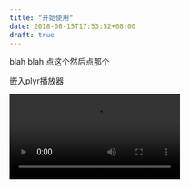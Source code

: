 ```yaml
---
title: "开始使用"
date: 2018-08-15T17:53:52+08:00
draft: true
---
```



blah blah 点这个然后点那个

嵌入plyr播放器

<div style="max-width: 720px;">
<video controls crossorigin playsinline>

<source src="http://botcraft-qiniu.datui.tv/01_%E7%99%BB%E5%BD%95%E4%B8%8E%E5%88%B6%E4%BD%9C%E7%AC%AC%E4%B8%80%E4%B8%AA%E4%BD%9C%E5%93%81.mp4" type="video/mp4" size="1080">

</video>
<script src="https://cdn.plyr.io/3.4.3/plyr.js"></script>
<link rel="stylesheet" href="https://cdn.plyr.io/3.4.3/plyr.css">
<script>
window.player = new Plyr('video', {captions: {active: true}});
</script>
</div>
